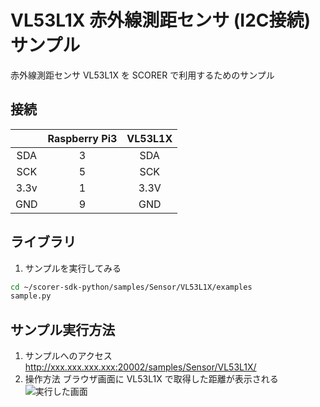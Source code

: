 # VL53L1X 赤外線測距センサ (I2C接続) サンプル
赤外線測距センサ VL53L1X を SCORER で利用するためのサンプル

## 接続
| &nbsp; | Raspberry Pi3 | VL53L1X |
|:-----------:|:------------:|:------------:|
| SDA | 3 | SDA |
| SCK | 5 | SCK |
| 3.3v | 1 | 3.3V |
| GND | 9 | GND |

## ライブラリ

1. サンプルを実行してみる
```bash
cd ~/scorer-sdk-python/samples/Sensor/VL53L1X/examples
sample.py
```

## サンプル実行方法
1. サンプルへのアクセス
http://xxx.xxx.xxx.xxx:20002/samples/Sensor/VL53L1X/
2. 操作方法
ブラウザ画面に VL53L1X で取得した距離が表示される<br>
![実行した画面]()
